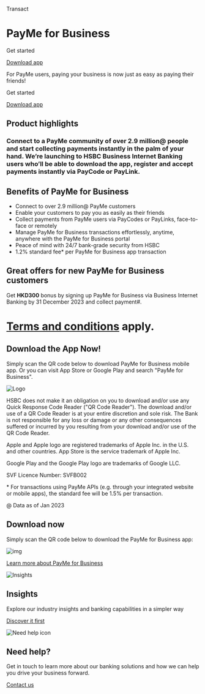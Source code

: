 Transact

# PayMe for Business

Get started

[Download app](#download-the-mobile-app)

For PayMe users, paying your business is now just as easy as paying their friends!

Get started

[Download app](#download-the-mobile-app)

## Product highlights

### Connect to a PayMe community of over 2.9 million@ people and start collecting payments instantly in the palm of your hand. We’re launching to HSBC Business Internet Banking users who’ll be able to download the app, register and accept payments instantly via PayCode or PayLink.

## Benefits of PayMe for Business

* Connect to over 2.9 million@ PayMe customers
* Enable your customers to pay you as easily as their friends
* Collect payments from PayMe users via PayCodes or PayLinks, face-to-face or remotely
* Manage PayMe for Business transactions effortlessly, anytime, anywhere with the PayMe for Business portal
* Peace of mind with 24/7 bank-grade security from HSBC
* 1.2% standard fee\* per PayMe for Business app transaction

## Great offers for new PayMe for Business customers

Get **HKD300** bonus by signing up PayMe for Business via Business Internet Banking by 31 December 2023 and collect payment#.

# [Terms and conditions](/-/media/media/hong-kong/pdfs/products/payme-for-business-business-internet-banking-sign-up-bonus-en-q4-2023.pdf) apply.

## Download the App Now!

Simply scan the QR code below to download PayMe for Business mobile app. Or you can visit App Store or Google Play and search "PayMe for Business".

![Logo](/-/media/media/hong-kong/images/products/payme-en-v3.png)

HSBC does not make it an obligation on you to download and/or use any Quick Response Code Reader ("QR Code Reader"). The download and/or use of a QR Code Reader is at your entire discretion and sole risk. The Bank is not responsible for any loss or damage or any other consequences suffered or incurred by you resulting from your download and/or use of the QR Code Reader.

Apple and Apple logo are registered trademarks of Apple Inc. in the U.S. and other countries. App Store is the service trademark of Apple Inc.

Google Play and the Google Play logo are trademarks of Google LLC.

SVF Licence Number: SVFB002

\* For transactions using PayMe APIs (e.g. through your integrated website or mobile apps), the standard fee will be 1.5% per transaction.

@ Data as of Jan 2023

## Download now

Simply scan the QR code below to download the PayMe for Business app:

![img](/-/media/media/hong-kong/images/products/qr-code-new.jpg)

[Learn more about PayMe for Business](https://payme.hsbc.com.hk/business?cid=AMH:el:D0:XX::1902:003:PMFB-CMB-PDTPG)

![Insights](/-/media/media/product-solution/theme-type/img-onboarding.png?h=1413&iar=0&w=1440&hash=0E9CE212C1F6AFCE9D0FE384CA6DCC0A "Insights")

## Insights

Explore our industry insights and banking capabilities in a simpler way

[Discover it first](/en-gb/insights)

![Need help icon](/-/media/media/common/images/contact-us-img.png?h=604&iar=0&w=768&hash=A5675187A2C4B175E0CA7B5AD27C3A66 "Need help icon")

## Need help?

Get in touch to learn more about our banking solutions and how we can help you drive your business forward.

[Contact us](/en-gb/arrange-a-call-back-general)